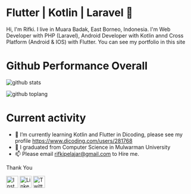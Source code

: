 # Flutter | Kotlin | Laravel 👋

Hi, I'm Rifki. I live in Muara Badak, East Borneo, Indonesia. I'm Web Developer with PHP (Laravel), Android Developer with Kotlin annd Cross Platform (Android & IOS) with Flutter. You can see my portfolio in this site


# Github Performance Overall

![github stats](https://github-readme-stats.vercel.app/api?username=WinandriKusuma25&show_icons=true&theme=radical)

![github toplang](https://github-readme-stats.vercel.app/api/top-langs/?username=WinandriKusuma25&layout=compact&theme=nightowl)

# Current activity

- 🌱 I’m currently learning Kotlin and Flutter in Dicoding, please see my profile https://www.dicoding.com/users/281768
- 🤔 I graduated from Computer Science in Mulwarman University
- 📫 Please email rifkipelajar@gmail.com to Hire me.

Thank You

<a href="https://www.instagram.com/rifki_cs29" target="_blank"><img src="https://img.shields.io/badge/Instagram-%23E4405F.svg?&style=flat-square&logo=instagram&logoColor=white" height="32px" alt="Instagram"></a>
<a href="https://www.linkedin.com/in/rifki-cs-724653102/" target="_blank"><img src="https://img.shields.io/badge/linkedin-%230077B5.svg?&style=for-the-badge&logo=linkedin&logoColor=white" height="32px" alt="LinkedIn"></a>
<a href="https://twitter.com/Rifki_CS29" target="_blank"><img src="https://img.shields.io/badge/twitter-%231DA1F2.svg?&style=for-the-badge&logo=twitter&logoColor=white" height="32px" alt="Twitter"></a>
